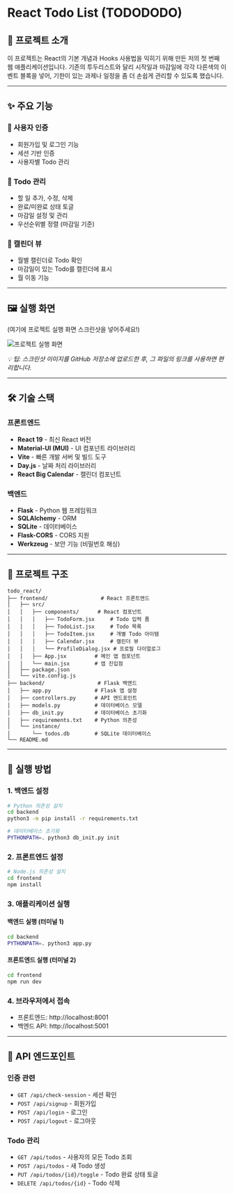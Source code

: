 # React Todo List (TODODODO)

## 📖 프로젝트 소개
이 프로젝트는 React의 기본 개념과 Hooks 사용법을 익히기 위해 만든 저의 첫 번째 웹 애플리케이션입니다.
기존의 투두리스트와 달리 시작일과 마감일에 각각 다른색의 이벤트 블록을 넣어, 기한이 있는 과제나 일정을 좀 더 손쉽게 관리할 수 있도록 했습니다. 

---

## ✨ 주요 기능

### 🔐 사용자 인증
- 회원가입 및 로그인 기능
- 세션 기반 인증
- 사용자별 Todo 관리

### 📝 Todo 관리
- 할 일 추가, 수정, 삭제
- 완료/미완료 상태 토글
- 마감일 설정 및 관리
- 우선순위별 정렬 (마감일 기준)

### 📅 캘린더 뷰
- 월별 캘린더로 Todo 확인
- 마감일이 있는 Todo를 캘린더에 표시
- 월 이동 기능

---

## 🖼️ 실행 화면
(여기에 프로젝트 실행 화면 스크린샷을 넣어주세요!)

![프로젝트 실행 화면](여기에-이미지-링크를-넣어주세요.png)

*💡 팁: 스크린샷 이미지를 GitHub 저장소에 업로드한 후, 그 파일의 링크를 사용하면 편리합니다.*

---

## 🛠 기술 스택

### 프론트엔드
- **React 19** - 최신 React 버전
- **Material-UI (MUI)** - UI 컴포넌트 라이브러리
- **Vite** - 빠른 개발 서버 및 빌드 도구
- **Day.js** - 날짜 처리 라이브러리
- **React Big Calendar** - 캘린더 컴포넌트

### 백엔드
- **Flask** - Python 웹 프레임워크
- **SQLAlchemy** - ORM
- **SQLite** - 데이터베이스
- **Flask-CORS** - CORS 지원
- **Werkzeug** - 보안 기능 (비밀번호 해싱)

---

## 📁 프로젝트 구조
```
todo_react/
├── frontend/                 # React 프론트엔드
│   ├── src/
│   │   ├── components/      # React 컴포넌트
│   │   │   ├── TodoForm.jsx     # Todo 입력 폼
│   │   │   ├── TodoList.jsx     # Todo 목록
│   │   │   ├── TodoItem.jsx     # 개별 Todo 아이템
│   │   │   ├── Calendar.jsx     # 캘린더 뷰
│   │   │   └── ProfileDialog.jsx # 프로필 다이얼로그
│   │   ├── App.jsx         # 메인 앱 컴포넌트
│   │   └── main.jsx        # 앱 진입점
│   ├── package.json
│   └── vite.config.js
├── backend/                 # Flask 백엔드
│   ├── app.py              # Flask 앱 설정
│   ├── controllers.py      # API 엔드포인트
│   ├── models.py           # 데이터베이스 모델
│   ├── db_init.py          # 데이터베이스 초기화
│   ├── requirements.txt    # Python 의존성
│   └── instance/
│       └── todos.db        # SQLite 데이터베이스
└── README.md
```

---
## 🚀 실행 방법

### 1. 백엔드 설정
```bash
# Python 의존성 설치
cd backend
python3 -m pip install -r requirements.txt

# 데이터베이스 초기화
PYTHONPATH=. python3 db_init.py init
```

### 2. 프론트엔드 설정
```bash
# Node.js 의존성 설치
cd frontend
npm install
```

### 3. 애플리케이션 실행

#### 백엔드 실행 (터미널 1)
```bash
cd backend
PYTHONPATH=. python3 app.py
```

#### 프론트엔드 실행 (터미널 2)
```bash
cd frontend
npm run dev
```
### 4. 브라우저에서 접속
- 프론트엔드: http://localhost:8001
- 백엔드 API: http://localhost:5001
  
---
## 📡 API 엔드포인트

### 인증 관련
- `GET /api/check-session` - 세션 확인
- `POST /api/signup` - 회원가입
- `POST /api/login` - 로그인
- `POST /api/logout` - 로그아웃

### Todo 관리
- `GET /api/todos` - 사용자의 모든 Todo 조회
- `POST /api/todos` - 새 Todo 생성
- `PUT /api/todos/{id}/toggle` - Todo 완료 상태 토글
- `DELETE /api/todos/{id}` - Todo 삭제
